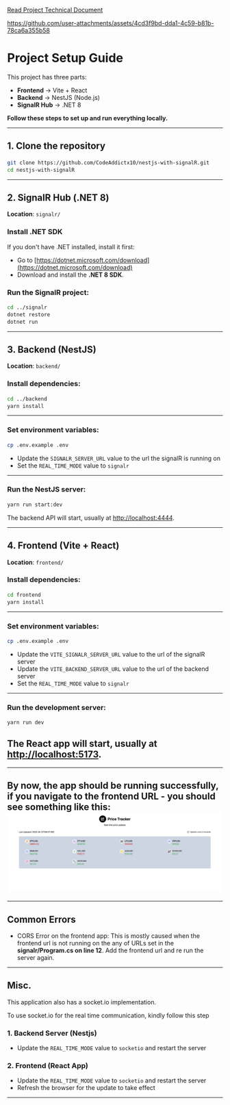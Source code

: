 [Read Project Technical Document](https://docs.google.com/document/d/1A7X7TVEKNUqQRa-jc-Is4bqRTHjnsjyg8ZBmHfiHjpk/edit?usp=sharing)

https://github.com/user-attachments/assets/4cd3f9bd-dda1-4c59-b81b-78ca6a355b58

# Project Setup Guide

This project has three parts:
- **Frontend** → Vite + React
- **Backend** → NestJS (Node.js)
- **SignalR Hub** → .NET 8





**Follow these steps to set up and run everything locally.**

---

## 1. Clone the repository

```bash
git clone https://github.com/CodeAddictx10/nestjs-with-signalR.git
cd nestjs-with-signalR
```

---
## 2. SignalR Hub (.NET 8)

**Location**: `signalr/`

### Install .NET SDK

If you don't have .NET installed, install it first:

- Go to [https://dotnet.microsoft.com/download](https://dotnet.microsoft.com/download)
- Download and install the **.NET 8 SDK**.

### Run the SignalR project:

```bash
cd ../signalr
dotnet restore
dotnet run
```
---

## 3. Backend (NestJS)

**Location**: `backend/`

### Install dependencies:

```bash
cd ../backend
yarn install
```
--- 
### Set environment variables:

```bash
cp .env.example .env
```

- Update the `SIGNALR_SERVER_URL` value to the url the signalR is running on
- Set the `REAL_TIME_MODE` value to `signalr`
---

### Run the NestJS server:

```bash
yarn run start:dev
```

The backend API will start, usually at [http://localhost:4444](http://localhost:4444).

---

## 4. Frontend (Vite + React)

**Location**: `frontend/`

### Install dependencies:

```bash
cd frontend
yarn install
```
---
### Set environment variables:

```bash
cp .env.example .env
```

- Update the `VITE_SIGNALR_SERVER_URL` value to the url of the signalR  server
- Update the `VITE_BACKEND_SERVER_URL` value to the url of the backend server
- Set the `REAL_TIME_MODE` value to `signalr`
---

### Run the development server:

```bash
yarn run dev
```

The React app will start, usually at [http://localhost:5173](http://localhost:5173).
---
---
By now, the app should be running successfully, if you navigate to the frontend URL - you should see something like this:
[![Project Preview](./assets/app.png)](./assets/app.png)
---
---
## Common Errors
- CORS Error on the frontend app: This is mostly caused when the frontend url is not running on the any of URLs set in the **signalr/Program.cs on line 12**. Add the frontend url and re run the server again.
---
## Misc.

This application also has a socket.io implementation.

To use socket.io for the real time communication, kindly follow this step

### 1. Backend Server (Nestjs)
- Update the `REAL_TIME_MODE` value to `socketio` and restart the server

 ### 2. Frontend (React App)
- Update the `REAL_TIME_MODE` value to `socketio` and restart the server
- Refresh the browser for the update to take effect
---

  

